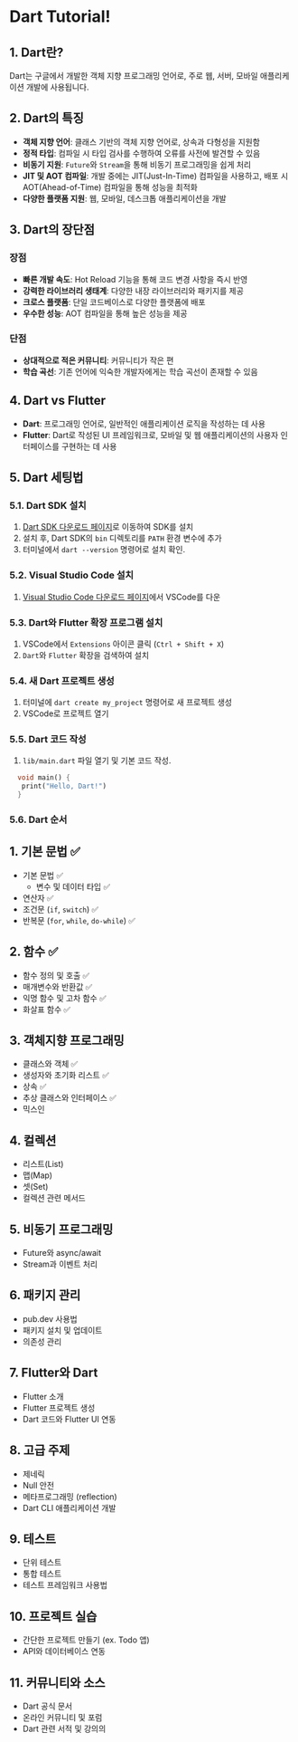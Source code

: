# Dart Tutorial!

## 1. Dart란?

Dart는 구글에서 개발한 객체 지향 프로그래밍 언어로, 주로 웹, 서버, 모바일 애플리케이션 개발에 사용됩니다.

## 2. Dart의 특징

- **객체 지향 언어**: 클래스 기반의 객체 지향 언어로, 상속과 다형성을 지원함
- **정적 타입**: 컴파일 시 타입 검사를 수행하여 오류를 사전에 발견할 수 있음
- **비동기 지원**: `Future`와 `Stream`을 통해 비동기 프로그래밍을 쉽게 처리
- **JIT 및 AOT 컴파일**: 개발 중에는 JIT(Just-In-Time) 컴파일을 사용하고, 배포 시 AOT(Ahead-of-Time) 컴파일을 통해 성능을 최적화
- **다양한 플랫폼 지원**: 웹, 모바일, 데스크톱 애플리케이션을 개발

## 3. Dart의 장단점

### 장점

- **빠른 개발 속도**: Hot Reload 기능을 통해 코드 변경 사항을 즉시 반영
- **강력한 라이브러리 생태계**: 다양한 내장 라이브러리와 패키지를 제공
- **크로스 플랫폼**: 단일 코드베이스로 다양한 플랫폼에 배포
- **우수한 성능**: AOT 컴파일을 통해 높은 성능을 제공

### 단점

- **상대적으로 적은 커뮤니티**: 커뮤니티가 작은 편
- **학습 곡선**: 기존 언어에 익숙한 개발자에게는 학습 곡선이 존재할 수 있음

## 4. Dart vs Flutter

- **Dart**: 프로그래밍 언어로, 일반적인 애플리케이션 로직을 작성하는 데 사용
- **Flutter**: Dart로 작성된 UI 프레임워크로, 모바일 및 웹 애플리케이션의 사용자 인터페이스를 구현하는 데 사용

## 5. Dart 세팅법

### 5.1. Dart SDK 설치

1. [Dart SDK 다운로드 페이지](https://dart.dev/get-dart)로 이동하여 SDK를 설치
2. 설치 후, Dart SDK의 `bin` 디렉토리를 `PATH` 환경 변수에 추가
3. 터미널에서 `dart --version` 명령어로 설치 확인.

### 5.2. Visual Studio Code 설치

1. [Visual Studio Code 다운로드 페이지](https://code.visualstudio.com/)에서 VSCode를 다운

### 5.3. Dart와 Flutter 확장 프로그램 설치

1. VSCode에서 `Extensions` 아이콘 클릭 (`Ctrl + Shift + X`)
2. `Dart`와 `Flutter` 확장을 검색하여 설치

### 5.4. 새 Dart 프로젝트 생성

1. 터미널에 `dart create my_project` 명령어로 새 프로젝트 생성
2. VSCode로 프로젝트 열기

### 5.5. Dart 코드 작성

1. `lib/main.dart` 파일 열기 및 기본 코드 작성.

```dart
  void main() {
   print("Hello, Dart!")
  }
```

### 5.6. Dart 순서

## 1. 기본 문법 ✅

- 기본 문법 ✅
  - 변수 및 데이터 타입 ✅
- 연산자 ✅
- 조건문 (`if`, `switch`) ✅
- 반복문 (`for`, `while`, `do-while`) ✅

## 2. 함수 ✅

- 함수 정의 및 호출 ✅
- 매개변수와 반환값 ✅
- 익명 함수 및 고차 함수 ✅
- 화살표 함수 ✅

## 3. 객체지향 프로그래밍

- 클래스와 객체 ✅
- 생성자와 초기화 리스트 ✅
- 상속 ✅
- 추상 클래스와 인터페이스 ✅
- 믹스인

## 4. 컬렉션

- 리스트(List)
- 맵(Map)
- 셋(Set)
- 컬렉션 관련 메서드

## 5. 비동기 프로그래밍

- Future와 async/await
- Stream과 이벤트 처리

## 6. 패키지 관리

- pub.dev 사용법
- 패키지 설치 및 업데이트
- 의존성 관리

## 7. Flutter와 Dart

- Flutter 소개
- Flutter 프로젝트 생성
- Dart 코드와 Flutter UI 연동

## 8. 고급 주제

- 제네릭
- Null 안전
- 메타프로그래밍 (reflection)
- Dart CLI 애플리케이션 개발

## 9. 테스트

- 단위 테스트
- 통합 테스트
- 테스트 프레임워크 사용법

## 10. 프로젝트 실습

- 간단한 프로젝트 만들기 (ex. Todo 앱)
- API와 데이터베이스 연동

## 11. 커뮤니티와 소스

- Dart 공식 문서
- 온라인 커뮤니티 및 포럼
- Dart 관련 서적 및 강의의
